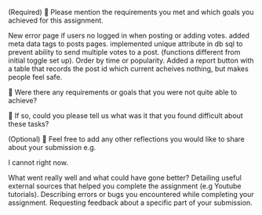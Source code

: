 (Required)
🎯 Please mention the requirements you met and which goals you achieved for this assignment.

New error page if users no logged in when posting or adding votes.
added meta data tags to posts pages.
implemented unique attribute in db sql to prevent ability to send multiple votes to a post. (functions different from initial toggle set up).
Order by time or popularity.
Added a report button with a table that records the post id which current acheives nothing, but makes people feel safe.

🎯 Were there any requirements or goals that you were not quite able to achieve?

🎯 If so, could you please tell us what was it that you found difficult about these tasks?

(Optional)
🏹 Feel free to add any other reflections you would like to share about your submission e.g.

I cannot right now.

What went really well and what could have gone better?
Detailing useful external sources that helped you complete the assignment (e.g Youtube tutorials).
Describing errors or bugs you encountered while completing your assignment.
Requesting feedback about a specific part of your submission.
